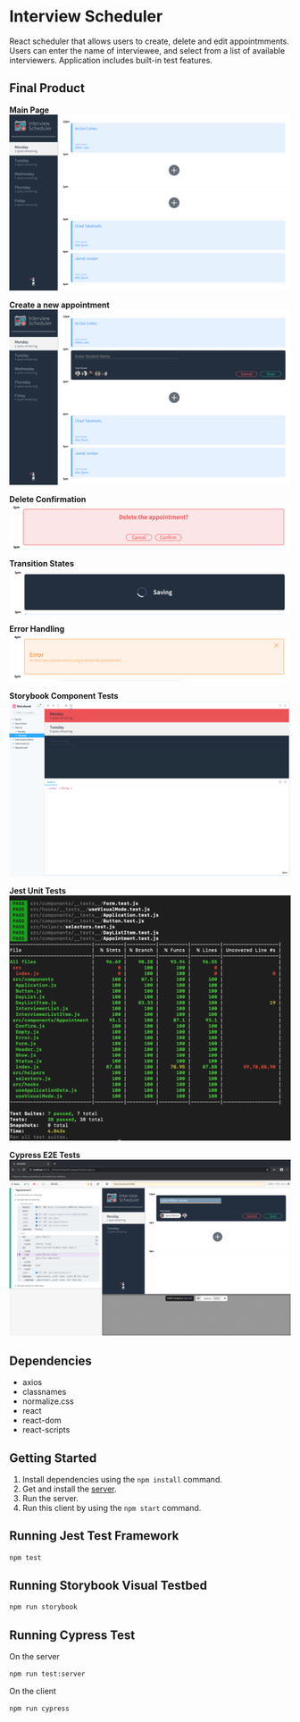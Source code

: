 # Interview Scheduler
React scheduler that allows users to create, delete and edit appointmments. Users can enter the name of interviewee, and select from a list of available interviewers. Application includes built-in test features.

## Final Product 
**Main Page**
!["Screenshot of main page"](https://github.com/cphung1/scheduler/blob/master/public/images/main_page.png)

**Create a new appointment**
!["Screenshot of form to create an appointment"](https://github.com/cphung1/scheduler/blob/master/public/images/create_appt.png)

**Delete Confirmation**
!["Screenshot of confirmation for deleting appointment"](https://github.com/cphung1/scheduler/blob/master/public/images/delete_appt.png)

**Transition States**
!["Screenshot of loading status for async requests"](https://github.com/cphung1/scheduler/blob/master/public/images/transition_saving.png)

**Error Handling**
!["Screenshot of error handling"](https://github.com/cphung1/scheduler/blob/master/public/images/error_msg.png)

**Storybook Component Tests**
!["Screenshot of Storybook Component Tests"](https://github.com/cphung1/scheduler/blob/master/public/images/storybook.png)

**Jest Unit Tests**
!["Screenshot of Jest Unit Tests"](https://github.com/cphung1/scheduler/blob/master/public/images/jest.png)

**Cypress E2E Tests**
!["Screenshot of Cypress E2E Tests"](https://github.com/cphung1/scheduler/blob/master/public/images/cypress.png)

## Dependencies 

- axios
- classnames
- normalize.css
- react
- react-dom
- react-scripts

## Getting Started

1. Install dependencies using the `npm install` command.
2. Get and install the [server](https://github.com/cphung1/scheduler-api). 
3. Run the server. 
4. Run this client by using the `npm start` command.

## Running Jest Test Framework

```sh
npm test
```

## Running Storybook Visual Testbed

```sh
npm run storybook
```

## Running Cypress Test 

On the server 
```sh
npm run test:server
```

On the client 
```sh
npm run cypress
```
